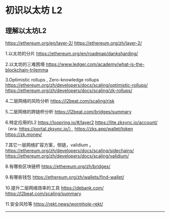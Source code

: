 # 初识以太坊 L2

## 理解以太坊L2

https://ethereum.org/en/layer-2/ https://ethereum.org/zh/layer-2/

1.以太坊的分片 https://ethereum.org/en/roadmap/danksharding/

2.以太坊的三难困境 https://www.ledger.com/academy/what-is-the-blockchain-trilemma

3.Optimistic rollups , Zero-knowledge rollups https://ethereum.org/zh/developers/docs/scaling/optimistic-rollups/ https://ethereum.org/zh/developers/docs/scaling/zk-rollups/

4.二层网络的风险分析 https://l2beat.com/scaling/risk

5.二层网络的跨链桥分析 https://l2beat.com/bridges/summary

6.特定应用的L2 https://loopring.io/#/layer2 https://lite.zksync.io/account/ （era: https://portal.zksync.io/） https://zks.app/wallet/token https://zk.money/

7.其它一层网络扩容方案，侧链，validium 。 https://ethereum.org/zh/developers/docs/scaling/sidechains/ https://ethereum.org/zh/developers/docs/scaling/validium/

8.有哪些区块链桥 https://ethereum.org/zh/bridges/

9.有哪些钱包 https://ethereum.org/zh/wallets/find-wallet/

10.提升二层网络效率的工具 https://debank.com/ https://l2beat.com/scaling/summary

11.安全风险等 https://rekt.news/wormhole-rekt/

---
